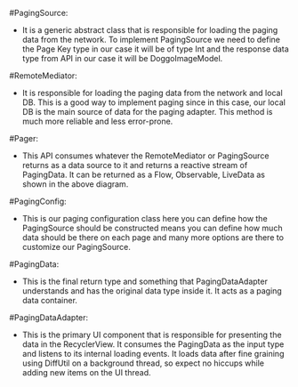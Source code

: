 #PagingSource:
- It is a generic abstract class that is responsible for loading the paging data from the network. To implement PagingSource we need to define the Page Key type in our case it will be of type Int and the response data type from API in our case it will be DoggoImageModel.

#RemoteMediator: 
- It is responsible for loading the paging data from the network and local DB. This is a good way to implement paging since in this case, our local DB is the main source of data for the paging adapter. This method is much more reliable and less error-prone.

#Pager:
- This API consumes whatever the RemoteMediator or PagingSource returns as a data source to it and returns a reactive stream of PagingData. It can be returned as a Flow, Observable, LiveData as shown in the above diagram.

#PagingConfig: 
- This is our paging configuration class here you can define how the PagingSource should be constructed means you can define how much data should be there on each page and many more options are there to customize our PagingSource.

#PagingData: 
- This is the final return type and something that PagingDataAdapter understands and has the original data type inside it. It acts as a paging data container.


#PagingDataAdapter: 
- This is the primary UI component that is responsible for presenting the data in the RecyclerView. It consumes the PagingData as the input type and listens to its internal loading events. It loads data after fine graining using DiffUtil on a background thread, so expect no hiccups while adding new items on the UI thread.
